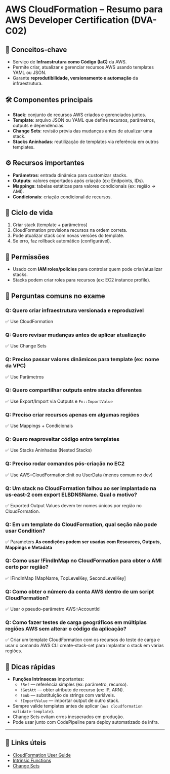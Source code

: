 # AWS CloudFormation – Resumo para AWS Developer Certification (DVA-C02)

## 🧠 Conceitos-chave
- Serviço de **Infraestrutura como Código (IaC)** da AWS.
- Permite criar, atualizar e gerenciar recursos AWS usando templates YAML ou JSON.
- Garante **reprodutibilidade, versionamento e automação** da infraestrutura.

## 🛠️ Componentes principais
- **Stack**: conjunto de recursos AWS criados e gerenciados juntos.
- **Template**: arquivo JSON ou YAML que define recursos, parâmetros, outputs e dependências.
- **Change Sets**: revisão prévia das mudanças antes de atualizar uma stack.
- **Stacks Aninhadas**: reutilização de templates via referência em outros templates.

## ⚙️ Recursos importantes
- **Parâmetros**: entrada dinâmica para customizar stacks.
- **Outputs**: valores exportados após criação (ex: Endpoints, IDs).
- **Mappings**: tabelas estáticas para valores condicionais (ex: região → AMI).
- **Condicionais**: criação condicional de recursos.

## 🔄 Ciclo de vida
1. Criar stack (template + parâmetros)
2. CloudFormation provisiona recursos na ordem correta.
3. Pode atualizar stack com novas versões do template.
4. Se erro, faz rollback automático (configurável).

## 🔐 Permissões
- Usado com **IAM roles/policies** para controlar quem pode criar/atualizar stacks.
- Stacks podem criar roles para recursos (ex: EC2 instance profile).

## 🧪 Perguntas comuns no exame

### Q: Quero criar infraestrutura versionada e reproduzível
✅ Use CloudFormation

### Q: Quero revisar mudanças antes de aplicar atualização
✅ Use Change Sets

### Q: Preciso passar valores dinâmicos para template (ex: nome da VPC)
✅ Use Parâmetros

### Q: Quero compartilhar outputs entre stacks diferentes
✅ Use Export/Import via Outputs e `Fn::ImportValue`

### Q: Preciso criar recursos apenas em algumas regiões
✅ Use Mappings + Condicionais

### Q: Quero reaproveitar código entre templates
✅ Use Stacks Aninhadas (Nested Stacks)

### Q: Preciso rodar comandos pós-criação no EC2
✅ Use AWS::CloudFormation::Init ou UserData (menos comum no dev)

### Q: Um stack no CloudFormation falhou ao ser implantado na us-east-2 com export ELBDNSName. Qual o motivo?
✅ Exported Output Values devem ter nomes únicos por região no CloudFormation.

### Q: Em um template do CloudFormation, qual seção não pode usar Condition?
✅ Parameters
**As condições podem ser usadas com Resources, Outputs, Mappings e Metadata**

### Q: Como usar !FindInMap no CloudFormation para obter o AMI certo por região?
✅ !FindInMap [MapName, TopLevelKey, SecondLevelKey]

### Q: Como obter o número da conta AWS dentro de um script CloudFormation?
✅ Usar o pseudo-parâmetro AWS::AccountId

### Q: Como fazer testes de carga geográficos em múltiplas regiões AWS sem alterar o código da aplicação?
✅ Criar um template CloudFormation com os recursos do teste de carga e usar o comando AWS CLI create-stack-set para implantar o stack em várias regiões.

## 📌 Dicas rápidas
- **Funções Intrínsecas** importantes:
  - `!Ref` — referência simples (ex: parâmetro, recurso).
  - `!GetAtt` — obter atributo de recurso (ex: IP, ARN).
  - `!Sub` — substituição de strings com variáveis.
  - `!ImportValue` — importar output de outro stack.
- Sempre valide templates antes de aplicar (`aws cloudformation validate-template`).
- Change Sets evitam erros inesperados em produção.
- Pode usar junto com CodePipeline para deploy automatizado de infra.

---

## 🔗 Links úteis
- [CloudFormation User Guide](https://docs.aws.amazon.com/cloudformation/index.html)
- [Intrinsic Functions](https://docs.aws.amazon.com/AWSCloudFormation/latest/UserGuide/intrinsic-function-reference.html)
- [Change Sets](https://docs.aws.amazon.com/AWSCloudFormation/latest/UserGuide/using-cfn-updating-stacks-changesets.html)
